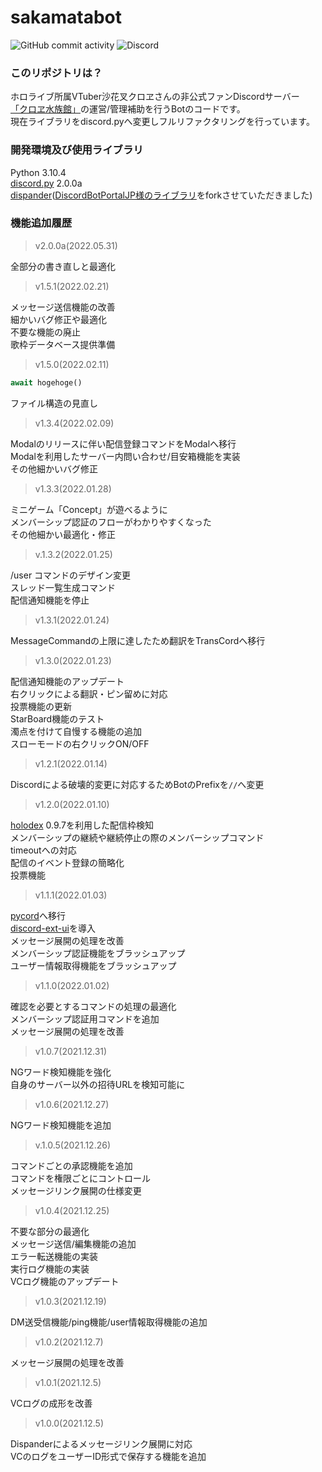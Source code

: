 # sakamatabot

![GitHub commit activity](https://img.shields.io/github/commit-activity/m/sushi-chaaaan/sakamata-dpy?style=flat-square)
![Discord](https://img.shields.io/discord/915910043461890078?color=blueviolet&label=Discord&logo=Discord&logoColor=white&style=flat-square)

### このリポジトリは？
ホロライブ所属VTuber沙花叉クロヱさんの非公式ファンDiscordサーバー  
[「クロヱ水族館」](https://discord.gg/EqfjtNBf2M)の運営/管理補助を行うBotのコードです。  
現在ライブラリをdiscord.pyへ変更しフルリファクタリングを行っています。  

### 開発環境及び使用ライブラリ
Python 3.10.4  
[discord.py](https://github.com/Rapptz/discord.py) 2.0.0a  
[dispander](https://github.com/sushi-chaaaan/dispander/tree/for2.0)([DiscordBotPortalJP様のライブラリ](https://github.com/DiscordBotPortalJP/dispander)をforkさせていただきました)  


### 機能追加履歴

> v2.0.0a(2022.05.31)

全部分の書き直しと最適化

> v1.5.1(2022.02.21)

メッセージ送信機能の改善  
細かいバグ修正や最適化  
不要な機能の廃止  
歌枠データベース提供準備  

> v1.5.0(2022.02.11)

```python 
await hogehoge()
```

ファイル構造の見直し  

> v1.3.4(2022.02.09)

Modalのリリースに伴い配信登録コマンドをModalへ移行  
Modalを利用したサーバー内問い合わせ/目安箱機能を実装  
その他細かいバグ修正  

> v1.3.3(2022.01.28)

ミニゲーム「Concept」が遊べるように  
メンバーシップ認証のフローがわかりやすくなった  
その他細かい最適化・修正  

> v.1.3.2(2022.01.25)

/user コマンドのデザイン変更  
スレッド一覧生成コマンド  
配信通知機能を停止

> v1.3.1(2022.01.24)

MessageCommandの上限に達したため翻訳をTransCordへ移行

> v1.3.0(2022.01.23)

配信通知機能のアップデート  
右クリックによる翻訳・ピン留めに対応  
投票機能の更新  
StarBoard機能のテスト  
濁点を付けて自慢する機能の追加  
スローモードの右クリックON/OFF  

> v1.2.1(2022.01.14)

Discordによる破壊的変更に対応するためBotのPrefixを`//`へ変更  

> v1.2.0(2022.01.10)

[holodex](https://pypi.org/project/holodex/0.9.7/) 0.9.7を利用した配信枠検知  
メンバーシップの継続や継続停止の際のメンバーシップコマンド  
timeoutへの対応  
配信のイベント登録の簡略化  
投票機能  

> v1.1.1(2022.01.03)

[pycord](https://github.com/Pycord-Development/pycord)へ移行  
[discord-ext-ui](https://pypi.org/project/discord-ext-ui/)を導入  
メッセージ展開の処理を改善  
メンバーシップ認証機能をブラッシュアップ  
ユーザー情報取得機能をブラッシュアップ  

> v1.1.0(2022.01.02)

確認を必要とするコマンドの処理の最適化  
メンバーシップ認証用コマンドを追加  
メッセージ展開の処理を改善

> v1.0.7(2021.12.31)

NGワード検知機能を強化  
自身のサーバー以外の招待URLを検知可能に  

> v1.0.6(2021.12.27)

NGワード検知機能を追加  

> v.1.0.5(2021.12.26)

コマンドごとの承認機能を追加  
コマンドを権限ごとにコントロール  
メッセージリンク展開の仕様変更  

> v1.0.4(2021.12.25)

不要な部分の最適化  
メッセージ送信/編集機能の追加  
エラー転送機能の実装  
実行ログ機能の実装  
VCログ機能のアップデート  

> v1.0.3(2021.12.19)

DM送受信機能/ping機能/user情報取得機能の追加  

> v1.0.2(2021.12.7)

メッセージ展開の処理を改善  

> v1.0.1(2021.12.5)

VCログの成形を改善  

> v1.0.0(2021.12.5)

Dispanderによるメッセージリンク展開に対応  
VCのログをユーザーID形式で保存する機能を追加  

